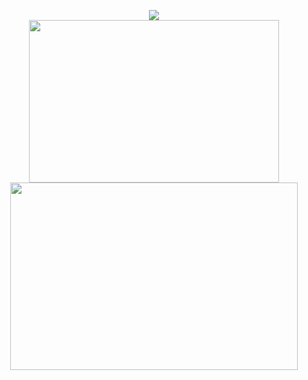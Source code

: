 <!-- ![grind](https://user-images.githubusercontent.com/74919798/144596768-e8bf117f-b25e-4c74-a9ad-c1909128b1e5.png) -->


<p align="center">
    <img src=https://komarev.com/ghpvc/?username=Adam0Brien&style=flat-square>
    <br>
   
   <img width="400" height="260" src="https://github-readme-stats.vercel.app/api/top-langs/?username=adam0brien&count_private=true&theme=tokyonight&showicons=true">
  
  <br>
  <img width="460" height="300" src="https://github-readme-stats.vercel.app/api/?username=adam0brien&count_private=true&theme=tokyonight&showicons=true">
</p>
